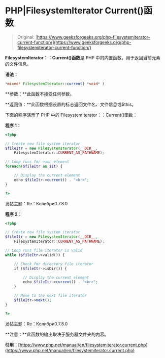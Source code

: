 # PHP|FilesystemIterator Current()函数

> Original: [https://www.geeksforgeeks.org/php-filesystemiterator-current-function/](https://www.geeksforgeeks.org/php-filesystemiterator-current-function/)

**FilesystemIterator：：Current()函数**是 PHP 中的内置函数，用于返回当前元素的文件信息。

**语法：**

```php
*mixed* FilesystemIterator::current( *void* )
```

**参数：**此函数不接受任何参数。

**返回值：**此函数根据设置的标志返回文件名、文件信息或$this。

下面的程序演示了 PHP 中的 FilesystemIterator：：Current()函数：

**程序 1：**

```php
<?php

// Create new file system iterator
$fileItr = new FilesystemIterator(__DIR__, 
    FilesystemIterator::CURRENT_AS_PATHNAME);

// Loop runs for each element
foreach($fileItr as $it) {

    // Display the current element
    echo $fileItr->current() . "<br>";
}

?>
```

发帖主题：Re：Колибри0.7.8.0

**程序 2：**

```php
<?php

// Create new file system iterator
$fileItr = new FilesystemIterator(__DIR__, 
    FilesystemIterator::CURRENT_AS_PATHNAME);

// Loop runs file iterator is valid
while ($fileItr->valid()) {

    // Check for directory file iterator
    if ($fileItr->isDir()) {

        // Display the current element
        echo $fileItr->current() . "<br>";
    }

    // Move to the next file iterator
    $fileItr->next();
}

?>
```

发帖主题：Re：Колибри0.7.8.0

**注意：**此函数的输出取决于服务器文件夹的内容。

**引用：**[https://www.php.net/manual/en/filesystemiterator.current.php](https://www.php.net/manual/en/filesystemiterator.current.php)